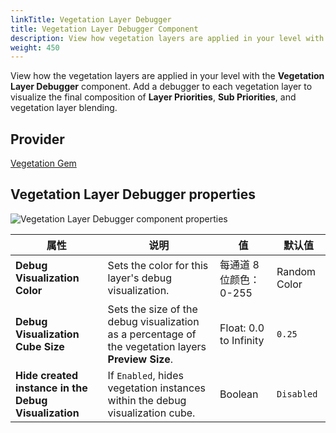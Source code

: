 ```yaml
---
linkTitle: Vegetation Layer Debugger
title: Vegetation Layer Debugger Component
description: View how vegetation layers are applied in your level with the Vegetation Layer Debugger component in Open 3D Engine (O3DE).
weight: 450
---
```


View how the vegetation layers are applied in your level with the **Vegetation Layer Debugger** component. Add a debugger to each vegetation layer to visualize the final composition of **Layer Priorities**, **Sub Priorities**, and vegetation layer blending.

## Provider

[Vegetation Gem](/docs/user-guide/gems/reference/environment/vegetation/)

## Vegetation Layer Debugger properties

![Vegetation Layer Debugger component properties](/images/user-guide/components/reference/vegetation/vegetation-layer-debugger-component.png)

| 属性 | 说明 | 值 | 默认值 |
|-|-|-|-|
| **Debug Visualization Color** | Sets the color for this layer's debug visualization. | 每通道 8 位颜色： 0-255 | Random Color |
| **Debug Visualization Cube Size** | Sets the size of the debug visualization as a percentage of the vegetation layers **Preview Size**. | Float: 0.0 to Infinity | `0.25` |
| **Hide created instance in the Debug Visualization** | If `Enabled`, hides vegetation instances within the debug visualization cube. | Boolean | `Disabled` |

